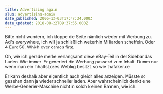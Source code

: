 ```yaml
---
title: Advertising again
slug: advertising-again
date_published: 2006-12-03T17:47:34.000Z
date_updated: 2018-08-22T09:37:55.000Z
---
```


Bitte nicht wundern, ich kloppe die Seite nämlich wieder mit Werbung zu. Ad's everywhere, ich will ja schließlich weiterhin Milliarden scheffeln. Oder 4 Euro 50. Which ever cames first.

Oh, wie ich gerade merke verlangsamt diese eBay-Teil in der Sidebar das Laden. Wie immer. Er generiert die Werbung passend zum Inhalt. Dumm nur wenn man ein InhaltsLoses Weblog besitzt, so wie thafaker.de

Er kann deshalb aber eigentlich auch gleich alles anzeigen. Müsste so gesehen dann ja wieder schneller laden. Aber wahrscheinlich denkt eine Werbe-Generier-Maschine nicht in solch kleinen Bahnen, wie ich.
